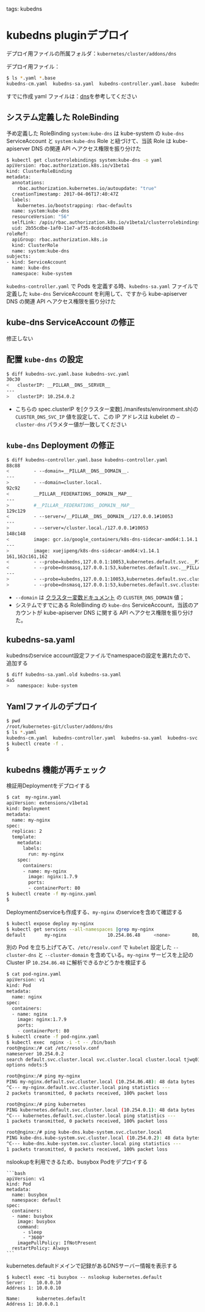 <!-- toc -->

tags: kubedns

# kubedns pluginデプロイ

デプロイ用ファイルの所属フォルダ：`kubernetes/cluster/addons/dns`

デプロイ用ファイル：

``` bash
$ ls *.yaml *.base
kubedns-cm.yaml  kubedns-sa.yaml  kubedns-controller.yaml.base  kubedns-svc.yaml.base
```

すでに作成 yaml ファイルは：[dns](./manifests/kubedns)を参考してください

## システム定義した RoleBinding

予め定義した RoleBinding `system:kube-dns` は kube-system の `kube-dns` ServiceAccount と `system:kube-dns` Role と紐づけて、当該 Role は kube-apiserver DNS の関連 API へアクセス権限を振り分けた

``` bash
$ kubectl get clusterrolebindings system:kube-dns -o yaml
apiVersion: rbac.authorization.k8s.io/v1beta1
kind: ClusterRoleBinding
metadata:
  annotations:
    rbac.authorization.kubernetes.io/autoupdate: "true"
  creationTimestamp: 2017-04-06T17:40:47Z
  labels:
    kubernetes.io/bootstrapping: rbac-defaults
  name: system:kube-dns
  resourceVersion: "56"
  selfLink: /apis/rbac.authorization.k8s.io/v1beta1/clusterrolebindingssystem%3Akube-dns
  uid: 2b55cdbe-1af0-11e7-af35-8cdcd4b3be48
roleRef:
  apiGroup: rbac.authorization.k8s.io
  kind: ClusterRole
  name: system:kube-dns
subjects:
- kind: ServiceAccount
  name: kube-dns
  namespace: kube-system
```

`kubedns-controller.yaml` で Pods を定義する時、`kubedns-sa.yaml` ファイルで定義した `kube-dns` ServiceAccount を利用して、ですから kube-apiserver DNS の関連 API へアクセス権限を振り分けた

## kube-dns ServiceAccount の修正

修正しない

## 配置 `kube-dns` の設定

``` bash
$ diff kubedns-svc.yaml.base kubedns-svc.yaml
30c30
<   clusterIP: __PILLAR__DNS__SERVER__
---
>   clusterIP: 10.254.0.2
```

+ こちらの spec.clusterIP を[クラスター変数]./manifests/environment.sh)の `CLUSTER_DNS_SVC_IP` 値を設定して、この IP アドレスは kubelet の `—cluster-dns` パラメター値が一致してください

## `kube-dns` Deployment の修正

``` bash
$ diff kubedns-controller.yaml.base kubedns-controller.yaml
88c88
<         - --domain=__PILLAR__DNS__DOMAIN__.
---
>         - --domain=cluster.local.
92c92
<         __PILLAR__FEDERATIONS__DOMAIN__MAP__
---
>         #__PILLAR__FEDERATIONS__DOMAIN__MAP__
129c129
<         - --server=/__PILLAR__DNS__DOMAIN__/127.0.0.1#10053
---
>         - --server=/cluster.local./127.0.0.1#10053
148c148
<         image: gcr.io/google_containers/k8s-dns-sidecar-amd64:1.14.1
---
>         image: xuejipeng/k8s-dns-sidecar-amd64:v1.14.1
161,162c161,162
<         - --probe=kubedns,127.0.0.1:10053,kubernetes.default.svc.__PILLAR__DNS__DOMAIN__,5,A
<         - --probe=dnsmasq,127.0.0.1:53,kubernetes.default.svc.__PILLAR__DNS__DOMAIN__,5,A
---
>         - --probe=kubedns,127.0.0.1:10053,kubernetes.default.svc.cluster.local.,5,A
>         - --probe=dnsmasq,127.0.0.1:53,kubernetes.default.svc.cluster.local.,5,A
```

+ `--domain` は [クラスター変数ドキュメント](01-environment.md) の `CLUSTER_DNS_DOMAIN` 値；
+ システムですでにある RoleBinding の `kube-dns` ServiceAccount，当該のアカウントが kube-apiserver DNS に関する API へアクセス権限を振り分けた。

## kubedns-sa.yaml
kubednsのservice account設定ファイルでnamespaceの設定を漏れたので、追加する
``` bash
$ diff kubedns-sa.yaml.old kubedns-sa.yaml
4a5
>   namespace: kube-system
```

## Yamlファイルのデプロイ

``` bash
$ pwd
/root/kubernetes-git/cluster/addons/dns
$ ls *.yaml
kubedns-cm.yaml  kubedns-controller.yaml  kubedns-sa.yaml  kubedns-svc.yaml
$ kubectl create -f .
$
```

## kubedns 機能が再チェック

検証用Deploymentをデプロイする

``` bash
$ cat  my-nginx.yaml
apiVersion: extensions/v1beta1
kind: Deployment
metadata:
  name: my-nginx
spec:
  replicas: 2
  template:
    metadata:
      labels:
        run: my-nginx
    spec:
      containers:
      - name: my-nginx
        image: nginx:1.7.9
        ports:
        - containerPort: 80
$ kubectl create -f my-nginx.yaml
$
```

Deploymentのserviceも作成する、`my-nginx` のserviceを含めて確認する

``` bash
$ kubectl expose deploy my-nginx
$ kubectl get services --all-namespaces |grep my-nginx
default       my-nginx               10.254.86.48     <none>        80/TCP          1d
```

別の Pod を立ち上げてみて、`/etc/resolv.conf` で `kubelet` 設定した `--cluster-dns` と `--cluster-domain` を含めている。`my-nginx` サービスを上記の Cluster IP `10.254.86.48` に解析できるかどうかを検証する

``` bash
$ cat pod-nginx.yaml
apiVersion: v1
kind: Pod
metadata:
  name: nginx
spec:
  containers:
  - name: nginx
    image: nginx:1.7.9
    ports:
    - containerPort: 80
$ kubectl create -f pod-nginx.yaml
$ kubectl exec  nginx -i -t -- /bin/bash
root@nginx:/# cat /etc/resolv.conf
nameserver 10.254.0.2
search default.svc.cluster.local svc.cluster.local cluster.local tjwq01.ksyun.com
options ndots:5

root@nginx:/# ping my-nginx
PING my-nginx.default.svc.cluster.local (10.254.86.48): 48 data bytes
^C--- my-nginx.default.svc.cluster.local ping statistics ---
2 packets transmitted, 0 packets received, 100% packet loss

root@nginx:/# ping kubernetes
PING kubernetes.default.svc.cluster.local (10.254.0.1): 48 data bytes
^C--- kubernetes.default.svc.cluster.local ping statistics ---
1 packets transmitted, 0 packets received, 100% packet loss

root@nginx:/# ping kube-dns.kube-system.svc.cluster.local
PING kube-dns.kube-system.svc.cluster.local (10.254.0.2): 48 data bytes
^C--- kube-dns.kube-system.svc.cluster.local ping statistics ---
1 packets transmitted, 0 packets received, 100% packet loss
```

nslookupを利用できるため、busybox Podをデプロイする

    ```bash
    apiVersion: v1
    kind: Pod
    metadata:
      name: busybox
      namespace: default
    spec:
      containers:
      - name: busybox
        image: busybox
        command:
          - sleep
          - "3600"
        imagePullPolicy: IfNotPresent
      restartPolicy: Always
    ```
    
kubernetes.defaultドメインで記録があるDNSサーバー情報を表示する

    $ kubectl exec -ti busybox -- nslookup kubernetes.default
    Server:    10.0.0.10
    Address 1: 10.0.0.10
    
    Name:      kubernetes.default
    Address 1: 10.0.0.1